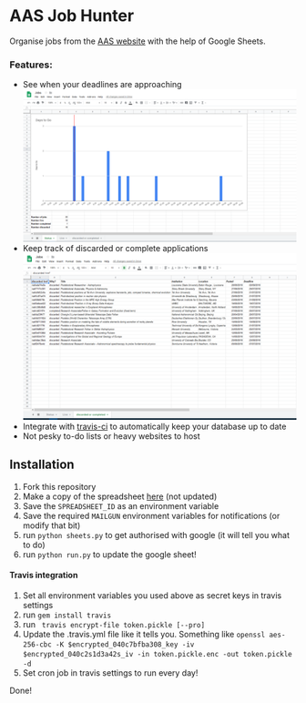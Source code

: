 # AAS Job Hunter

Organise jobs from the [AAS website](https://jobregister.aas.org) with the help of Google Sheets.

### Features:

* See when your deadlines are approaching ![plot](graph.PNG)
* Keep track of discarded or complete applications ![plot](completed.PNG)
* Integrate with [travis-ci](http://travis-ci.com) to automatically keep your database up to date
* Not pesky to-do lists or heavy websites to host

## Installation
1. Fork this repository
1. Make a copy of the spreadsheet [here](https://docs.google.com/spreadsheets/d/1Ns2YIzKOQusU_3RDMPKFgdVe8OBYcDvO85fu3DicvME/edit?usp=sharing)
(not updated)
1. Save the `SPREADSHEET_ID` as an environment variable
1. Save the required `MAILGUN` environment variables for notifications (or modify that bit)
1. run `python sheets.py` to get authorised with google (it will tell you what to do)
1. run `python run.py` to update the google sheet!

#### Travis integration
1. Set all environment variables you used above as secret keys in travis settings
1. run `gem install travis`
1. run ` travis encrypt-file token.pickle [--pro]`
1. Update the .travis.yml file like it tells you. Something like `openssl aes-256-cbc -K $encrypted_040c7bfba308_key -iv $encrypted_040c2s1d3a42s_iv -in token.pickle.enc -out token.pickle -d`
1. Set cron job in travis settings to run every day!

Done! 